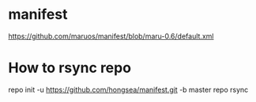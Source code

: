 # manifest

https://github.com/maruos/manifest/blob/maru-0.6/default.xml

# How to rsync repo
repo init -u https://github.com/hongsea/manifest.git -b master
repo rsync